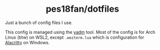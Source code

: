 <h1 align="center">pes18fan/dotfiles</h1>

Just a bunch of config files I use.

This config is managed using the [yadm](https://yadm.io) tool. Most of
the config is for Arch Linux (btw) on WSL2, except `.wezterm.lua` which
is configuration for [Alacritty](https://github.com/alacritty/alacritty) on Windows.
